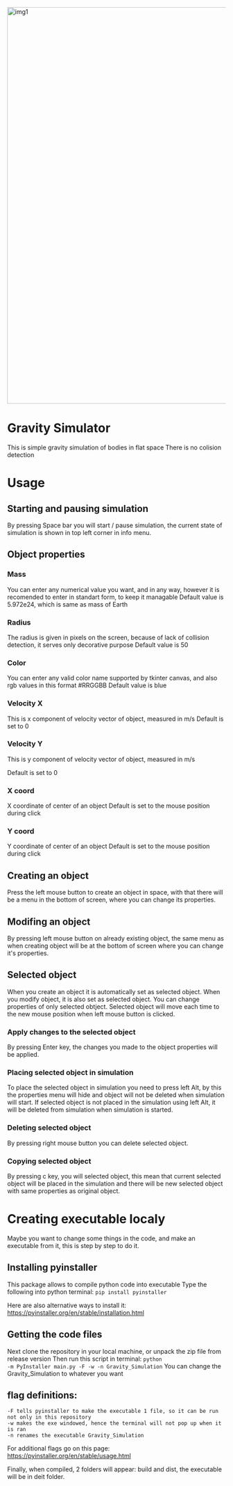 
<img width="1913" height="912" alt="img1" src="https://github.com/Fire-coin/Gravity/tree/main/img/img1.png" />

# Gravity Simulator
This is simple gravity simulation of bodies in flat space
There is no colision detection

# Usage
## Starting and pausing simulation
By pressing Space bar you will start / pause simulation, the current state of simulation is shown in top left corner in info menu.

## Object properties
### Mass
You can enter any numerical value you want, and in any way, however it is recomended to enter in standart form, to keep it managable
Default value is 5.972e24, which is same as mass of Earth
### Radius
The radius is given in pixels on the screen, because of lack of collision detection, it serves only decorative purpose
Default value is 50
### Color
You can enter any valid color name supported by tkinter canvas, and also rgb values in this format #RRGGBB
Default value is blue
### Velocity X
This is x component of velocity vector of object, measured in m/s
Default is set to 0
### Velocity Y
This is y component of velocity vector of object, measured in m/s

Default is set to 0
### X coord
X coordinate of center of an object
Default is set to the mouse position during click
### Y coord
Y coordinate of center of an object
Default is set to the mouse position during click

## Creating an object
Press the left mouse button to create an object in space, with that there will be a menu in the bottom of screen, where you can change its properties.

## Modifing an object
By pressing left mouse button on already existing object, the same menu as when creating object will be at the bottom of screen where you can change it's properties.

## Selected object
When you create an object it is automatically set as selected object.
When you modify object, it is also set as selected object.
You can change properties of only selected obtject.
Selected object will move each time to the new mouse position when left mouse button is clicked.
### Apply changes to the selected object
By pressing Enter key, the changes you made to the object properties will be applied.
### Placing selected object in simulation
To place the selected object in simulation you need to press left Alt, by this the properties menu will hide and object will not be deleted when simulation will start.
If selected object is not placed in the simulation using left Alt, it will be deleted from simulation when simulation is started.
### Deleting selected object
By pressing right mouse button you can delete selected object.
### Copying selected object
By pressing c key, you will selected object, this mean that current selected object will be placed in the simulation and there will be new selected object with same properties as original object.

# Creating executable localy
Maybe you want to change some things in the code, and make an executable from it, this is step by step to do it.
## Installing pyinstaller
This package allows to compile python code into executable
Type the following into python terminal: <code>pip install pyinstaller</code>

Here are also alternative ways to install it: https://pyinstaller.org/en/stable/installation.html

## Getting the code files
Next clone the repository in your local machine, or unpack the zip file from release version
Then run this script in terminal: <code>python -m PyInstaller main.py -F -w -n Gravity_Simulation</code>
You can change the Gravity_Simulation to whatever you want

## flag definitions:
    -F tells pyinstaller to make the executable 1 file, so it can be run not only in this repository
    -w makes the exe windowed, hence the terminal will not pop up when it is ran
    -n renames the executable Gravity_Simulation

For additional flags go on this page: https://pyinstaller.org/en/stable/usage.html

Finally, when compiled, 2 folders will appear: build and dist, the executable will be in deit folder. 
